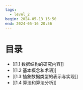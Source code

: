 ```yaml
---
tags:
  - level_2
begin: 2024-05-13 15:50
end: 2024-05-16 20:56
---
```


# 目录
- [[1.1 数据结构的研究内容]]
- [[1.2 基本概念和术语]]
- [[1.3 抽象数据类型的表示与实现]]
- [[1.4 算法和算法分析]]